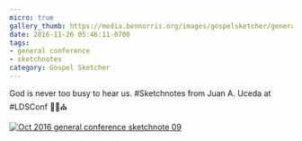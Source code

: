 ```yaml
---
micro: true
gallery_thumb: https://media.bennorris.org/images/gospelsketcher/general-conference/oct-2016/oct-16-1-uceda.jpg
date: 2016-11-26 05:46:11-0700
tags:
- general conference
- sketchnotes
category: Gospel Sketcher
---
```


God is never too busy to hear us. #Sketchnotes from Juan A. Uceda at #LDSConf ✍🏼⛪️

[![Oct 2016 general conference sketchnote 09](https://media.bennorris.org/images/gospelsketcher/general-conference/oct-2016/oct-16-1-uceda.jpg)](https://media.bennorris.org/images/gospelsketcher/general-conference/oct-2016/oct-16-1-uceda.jpg)